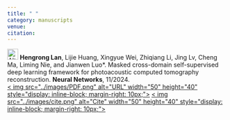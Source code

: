 ```yaml
---
title: " "
category: manuscripts
venue:
citation:
---
```


<img src="../images/journal.png" alt="Alt text" width="25" height="25"> **Hengrong Lan**, Lijie Huang, Xingyue Wei, Zhiqiang Li, Jing Lv, Cheng Ma, Liming Nie, and Jianwen Luo*. Masked cross-domain self-supervised deep learning framework for photoacoustic computed tomography reconstruction. **Neural Networks**, 11/2024.
<br>
<a href="https://www.sciencedirect.com/science/article/pii/S0893608024004398" target="_blank">
  < img src="../images/PDF.png" alt="URL" width="50" height="40" style="display: inline-block; margin-right: 10px;"></a >
<a href="https://scholar.googleusercontent.com/scholar.bib?q=info:tci62ky4c94J:scholar.google.com/&output=citation&scisdr=ClGdMzbfEIvW5r6xDVk:AFWwaeYAAAAAZwu3FVk1nd8HQ0NvvRB5eP0XK_E&scisig=AFWwaeYAAAAAZwu3FU1HlB1y37xPtOC8E8-PBc4&scisf=4&ct=citation&cd=-1&hl=zh-CN" target="_blank">
  < img src="../images/cite.png" alt="Cite" width="50" height="40" style="display: inline-block; margin-right: 10px;"></a >


